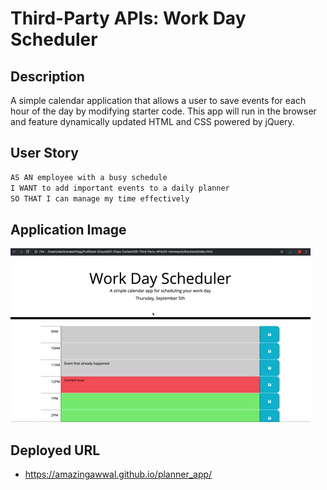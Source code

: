 # Third-Party APIs: Work Day Scheduler

## Description

A simple calendar application that allows a user to save events for each hour of the day by modifying starter code. This app will run in the browser and feature dynamically updated HTML and CSS powered by jQuery.


## User Story

```md
AS AN employee with a busy schedule
I WANT to add important events to a daily planner
SO THAT I can manage my time effectively
```

## Application Image



![A user clicks on slots on the color-coded calendar and edits the events.](./images/05-third-party-apis-homework-demo.gif)


## Deployed URL
- https://amazingawwal.github.io/planner_app/